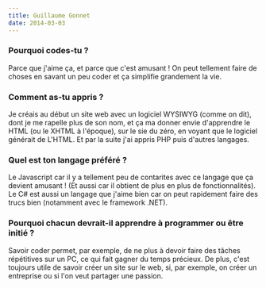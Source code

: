 ```yaml
---
title: Guillaume Gonnet
date: 2014-03-03
---
```


### Pourquoi codes-tu ?

Parce que j'aime ça, et parce que c'est amusant !
On peut tellement faire de choses en savant un peu coder et
ça simplifie grandement la vie.


### Comment as-tu appris ?

Je créais au début un site web avec un logiciel WYSIWYG (comme on dit), dont je me rapelle plus de son nom,
et ça ma donner envie d'apprendre le HTML (ou le XHTML à l'époque), sur le sie du zéro, en voyant que le
logiciel générait de L'HTML.
Et par la suite j'ai appris PHP puis d'autres langages.


### Quel est ton langage préféré ?

Le Javascript car il y a tellement peu de contarites avec ce langage que
ça devient amusant ! (Et aussi car il obtient de plus en plus de fonctionnalités).
Le C# est aussi un langage que j'aime bien car on peut rapidement faire des trucs bien
(notamment avec le framework .NET).


### Pourquoi chacun devrait-il apprendre à programmer ou être initié ?

Savoir coder permet, par exemple, de ne plus à devoir faire des tâches répétitives sur un
PC, ce qui fait gagner du temps précieux.
De plus, c'est toujours utile de savoir créer un site sur le web, si, par exemple,
on créer un entreprise ou si l'on veut partager une passion.
